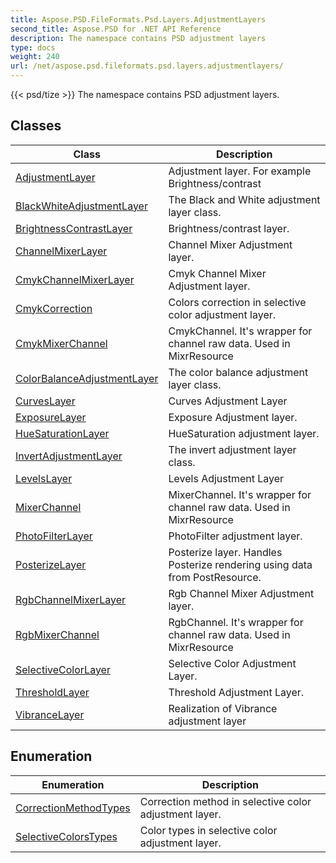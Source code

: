 ```yaml
---
title: Aspose.PSD.FileFormats.Psd.Layers.AdjustmentLayers
second_title: Aspose.PSD for .NET API Reference
description: The namespace contains PSD adjustment layers
type: docs
weight: 240
url: /net/aspose.psd.fileformats.psd.layers.adjustmentlayers/
---
```

{{< psd/tize >}}
The namespace contains PSD adjustment layers.

## Classes

| Class | Description |
| --- | --- |
| [AdjustmentLayer](./adjustmentlayer/) | Adjustment layer. For example Brightness/contrast |
| [BlackWhiteAdjustmentLayer](./blackwhiteadjustmentlayer/) | The Black and White adjustment layer class. |
| [BrightnessContrastLayer](./brightnesscontrastlayer/) | Brightness/contrast layer. |
| [ChannelMixerLayer](./channelmixerlayer/) | Channel Mixer Adjustment layer. |
| [CmykChannelMixerLayer](./cmykchannelmixerlayer/) | Cmyk Channel Mixer Adjustment layer. |
| [CmykCorrection](./cmykcorrection/) | Colors correction in selective color adjustment layer. |
| [CmykMixerChannel](./cmykmixerchannel/) | CmykChannel. It's wrapper for channel raw data. Used in MixrResource |
| [ColorBalanceAdjustmentLayer](./colorbalanceadjustmentlayer/) | The color balance adjustment layer class. |
| [CurvesLayer](./curveslayer/) | Curves Adjustment Layer |
| [ExposureLayer](./exposurelayer/) | Exposure Adjustment layer. |
| [HueSaturationLayer](./huesaturationlayer/) | HueSaturation adjustment layer. |
| [InvertAdjustmentLayer](./invertadjustmentlayer/) | The invert adjustment layer class. |
| [LevelsLayer](./levelslayer/) | Levels Adjustment Layer |
| [MixerChannel](./mixerchannel/) | MixerChannel. It's wrapper for channel raw data. Used in MixrResource |
| [PhotoFilterLayer](./photofilterlayer/) | PhotoFilter adjustment layer. |
| [PosterizeLayer](./posterizelayer/) | Posterize layer. Handles Posterize rendering using data from PostResource. |
| [RgbChannelMixerLayer](./rgbchannelmixerlayer/) | Rgb Channel Mixer Adjustment layer. |
| [RgbMixerChannel](./rgbmixerchannel/) | RgbChannel. It's wrapper for channel raw data. Used in MixrResource |
| [SelectiveColorLayer](./selectivecolorlayer/) | Selective Color Adjustment Layer. |
| [ThresholdLayer](./thresholdlayer/) | Threshold Adjustment Layer. |
| [VibranceLayer](./vibrancelayer/) | Realization of Vibrance adjustment layer |
## Enumeration

| Enumeration | Description |
| --- | --- |
| [CorrectionMethodTypes](./correctionmethodtypes/) | Correction method in selective color adjustment layer. |
| [SelectiveColorsTypes](./selectivecolorstypes/) | Color types in selective color adjustment layer. |


